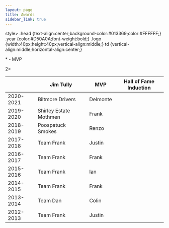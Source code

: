 ```yaml
---
layout: page
title: Awards
sidebar_link: true
---
```


style>
.head {text-align:center;background-color:#013369;color:#FFFFFF;}
.year {color:#D50A0A;font-weight:bold;}
.logo {width:40px;height:40px;vertical-align:middle;}
td {vertical-align:middle;horizontal-align:center;}
</style>

\* - MVP

<table width="80%">
	<thead class="head">2>
		<th></th>
    <th>Jim Tully</th>
		<th>MVP</th>
		<th>Hall of Fame Induction</th>
	</thead>
	<tbody>
		<tr>
			<td class="year">2020-2021</td>
      <td>Biltmore Drivers</td>
			<td>Delmonte</td>
			<td></td>
		</tr>
		<tr>
			<td class="year">2019-2020</td>
      <td>Shirley Estate Mothmen</td>
			<td>Frank</td>
			<td></td>
		</tr>
		<tr>
			<td class="year">2018-2019</td>
      <td>Poospatuck Smokes</td>
			<td>Renzo</td>
			<td></td>
		</tr>
    <tr>
			<td class="year">2017-2018</td>
      <td>Team Frank</td>
			<td>Justin</td>
			<td></td>
		</tr>
    <tr>
			<td class="year">2016-2017</td>
      <td>Team Frank</td>
			<td>Frank</td>
			<td></td>
		</tr>
    <tr>
			<td class="year">2015-2016</td>
      <td>Team Frank</td>
			<td>Ian</td>
			<td></td>
		</tr>
    <tr>
			<td class="year">2014-2015</td>
      <td>Team Frank</td>
			<td>Frank</td>
			<td></td>
		</tr>
    <tr>
			<td class="year">2013-2014</td>
      <td>Team Dan</td>
			<td>Colin</td>
			<td></td>
		</tr>
    <tr>
			<td class="year">2012-2013</td>
      <td>Team Frank</td>
			<td>Justin</td>
			<td></td>
		</tr>
